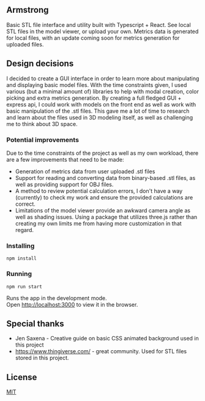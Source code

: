 ## Armstrong

Basic STL file interface and utility built with Typescript + React. See local STL files in the model viewer, or upload your own. Metrics data is generated for local files, with an update coming soon for metrics generation for uploaded files.


## Design decisions

I decided to create a GUI interface in order to learn more about manipulating and displaying basic model files. With the time constraints given, I used various (but a minimal amount of) libraries to help with modal creation, color picking and extra metrics generation. By creating a full fledged GUI + express api, I could work with models on the front end as well as work with basic manipulation of the .stl files. This gave me a lot of time to research and learn about the files used in 3D modeling itself, as well as challenging me to think about 3D space.


### Potential improvements

Due to the time constraints of the project as well as my own workload, there are a few improvements that need to be made:

* Generation of metrics data from user uploaded .stl files
* Support for reading and converting data from binary-based .stl files, as well as providing support for OBJ files.
* A method to review potential calculation errors, I don't have a way (currently) to check my work and ensure the provided calculations are correct.
* Limitations of the model viewer provide an awkward camera angle as well as shading issues. Using a package that utilizes three.js rather than creating my own limits me from having more customization in that regard.

### Installing

```
npm install
```

### Running

```
npm run start
```

Runs the app in the development mode.<br />
Open [http://localhost:3000](http://localhost:3000) to view it in the browser.

## Special thanks

* Jen Saxena - Creative guide on basic CSS animated background used in this project
* https://www.thingiverse.com/ - great community. Used for STL files stored in this project.

## License
[MIT](https://choosealicense.com/licenses/mit/)


